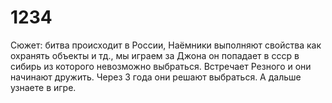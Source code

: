 # 1234
Сюжет: битва происходит в России, Наёмники выполняют свойства как охранять объекты и тд., мы играем за Джона он попадает в ссср в сибирь из которого невозможно выбраться. Встречает Резного и они начинают дружить. Через 3 года они решают выбраться. А дальше узнаете в игре.  
